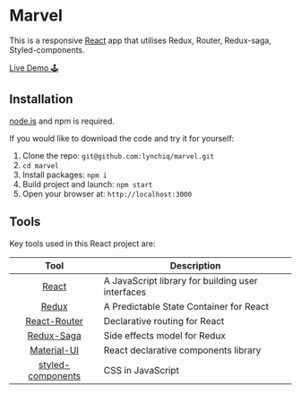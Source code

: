 # Marvel

This is a responsive [React](https://reactjs.org/) app that utilises Redux, Router, Redux-saga, Styled-components.

[Live Demo 🕹](https://marvel-lynchiq.vercel.app/)

## Installation

[node.js](https://nodejs.org/) and npm is required.

If you would like to download the code and try it for yourself:

1. Clone the repo: `git@github.com:lynchiq/marvel.git`
2. `cd marvel`
3. Install packages: `npm i`
4. Build project and launch: `npm start`
5. Open your browser at: `http://localhost:3000`

## Tools

Key tools used in this React project are:

|                                    Tool                                     | Description                                       |
| :-------------------------------------------------------------------------: | ------------------------------------------------- |
|                        [React](https://reactjs.org/)                        | A JavaScript library for building user interfaces |
|                       [Redux](https://redux.js.org/)                        | A Predictable State Container for React           |
|        [React-Router](https://github.com/ReactTraining/react-router)        | Declarative routing for React                     |
|           [Redux-Saga](https://github.com/redux-saga/redux-saga)            | Side effects model for Redux                      |
|                   [Material-UI](https://material-ui.com/)                   | React declarative components library              |
| [styled-components](https://github.com/styled-components/styled-components) | CSS in JavaScript                                 |
